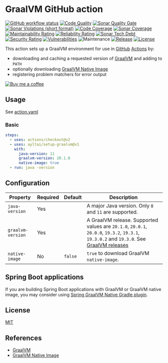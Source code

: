 # GraalVM GitHub action

[![GitHub workflow status](https://img.shields.io/github/workflow/status/ayltai/setup-graalvm/CI?style=flat)](https://github.com/ayltai/setup-graalvm/actions)
[![Code Quality](https://img.shields.io/codacy/grade/d7d26464c65348068815d36757c3c0aa.svg?style=flat)](https://app.codacy.com/app/AlanTai/setup-graalvm/dashboard)
[![Sonar Quality Gate](https://img.shields.io/sonar/quality_gate/ayltai_setup-graalvm?server=https%3A%2F%2Fsonarcloud.io)](https://sonarcloud.io/dashboard?id=ayltai_setup-graalvm)
[![Sonar Violations (short format)](https://img.shields.io/sonar/violations/ayltai_setup-graalvm?format=short&server=https%3A%2F%2Fsonarcloud.io)](https://sonarcloud.io/dashboard?id=ayltai_setup-graalvm)
[![Code Coverage](https://img.shields.io/codecov/c/github/ayltai/setup-graalvm.svg?style=flat)](https://codecov.io/gh/ayltai/setup-graalvm)
[![Sonar Coverage](https://img.shields.io/sonar/coverage/ayltai_setup-graalvm?server=https%3A%2F%2Fsonarcloud.io)](https://sonarcloud.io/dashboard?id=ayltai_setup-graalvm)
[![Maintainability Rating](https://sonarcloud.io/api/project_badges/measure?project=ayltai_setup-graalvm&metric=sqale_rating)](https://sonarcloud.io/dashboard?id=ayltai_setup-graalvm)
[![Reliability Rating](https://sonarcloud.io/api/project_badges/measure?project=ayltai_setup-graalvm&metric=reliability_rating)](https://sonarcloud.io/dashboard?id=ayltai_setup-graalvm)
[![Sonar Tech Debt](https://img.shields.io/sonar/tech_debt/ayltai_setup-graalvm?server=https%3A%2F%2Fsonarcloud.io)](https://sonarcloud.io/dashboard?id=ayltai_setup-graalvm)
[![Security Rating](https://sonarcloud.io/api/project_badges/measure?project=ayltai_setup-graalvm&metric=security_rating)](https://sonarcloud.io/dashboard?id=ayltai_setup-graalvm)
[![Vulnerabilities](https://sonarcloud.io/api/project_badges/measure?project=ayltai_setup-graalvm&metric=vulnerabilities)](https://sonarcloud.io/dashboard?id=ayltai_setup-graalvm)
![Maintenance](https://img.shields.io/maintenance/yes/2020)
[![Release](https://img.shields.io/github/release/ayltai/setup-graalvm.svg?style=flat)](https://github.com/ayltai/setup-graalvm/releases)
[![License](https://img.shields.io/github/license/ayltai/setup-graalvm.svg?style=flat)](https://github.com/ayltai/setup-graalvm/blob/master/LICENSE)

This action sets up a GraalVM environment for use in [GitHub](https://github.com) [Actions](https://github.com/features/actions) by:
* downloading and caching a requested version of [GraalVM](https://www.graalvm.org) and adding to `PATH`
* optionally downloading [GraalVM Native Image](https://www.graalvm.org/getting-started/#native-images)
* registering problem matchers for error output

[![Buy me a coffee](https://img.shields.io/static/v1?label=Buy%20me%20a&message=coffee&color=important&style=flat&logo=buy-me-a-coffee&logoColor=white)](https://buymeacoff.ee/ayltai)

## Usage
See [action.yaml](https://github.com/ayltai/setup-graalvm/blob/master/action.yml)

### Basic
```yaml
steps:
  - uses: actions/checkout@v2
  - uses: ayltai/setup-graalvm@v1
    with:
      java-version: 11
      graalvm-version: 20.1.0
      native-image: true
  - run: java -version
```

## Configuration
| Property          | Required | Default | Description |
|-------------------|----------|---------|-------------|
| `java-version`    | Yes      |         | A major Java version. Only `8` and `11` are supported. |
| `graalvm-version` | Yes      |         | A GraalVM release. Supported values are `20.1.0`, `20.0.1`, `20.0.0`, `19.3.2`, `19.3.1`, `19.3.0.2` and `19.3.0`. See [GraalVM releases](https://github.com/graalvm/graalvm-ce-builds/releases) |
| `native-image`    | No       | `false` | `true` to download GraalVM `native-image`. |

## Spring Boot applications
If you are building Spring Boot applications with GraalVM or GraalVM native image, you may consider using [Spring GraalVM Native Gradle plugin](https://plugins.gradle.org/plugin/com.github.ayltai.spring-graalvm-native-plugin).

## License
[MIT](https://github.com/ayltai/setup-graalvm/blob/master/LICENSE)

## References
* [GraalVM](https://www.graalvm.org)
* [GraalVM Native Image](https://www.graalvm.org/getting-started/#native-images)
